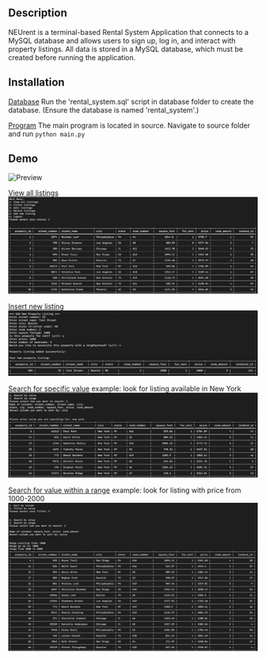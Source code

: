 ## Description  
NEUrent is a terminal-based Rental System Application that connects to a MySQL database and allows users to sign up, log in, and interact with property listings. All data is stored in a MySQL database, which must be created before running the application.

## Installation  
<ins>Database</ins>
Run the 'rental_system.sql' script in database folder to create the database. (Ensure the database is named 'rental_system'.)

<ins>Program</ins>
The main program is located in source. Navigate to source folder and run `python main.py`

## Demo
<img src="assets/demo.png" alt="Preview">  

<ins>View all listings</ins>
<img src="assets/alllistings.png" alt="all"> 
  
<ins>Insert new listing</ins>
<img src="assets/insert.png" alt="insert">

<ins>Search for specific value</ins>
example: look for listing available in New York
<img src="assets/value.png" alt="value"> 

<ins>Search for value within a range</ins>
example: look for listing with price from 1000-2000
<img src="assets/range.png" alt="range">



